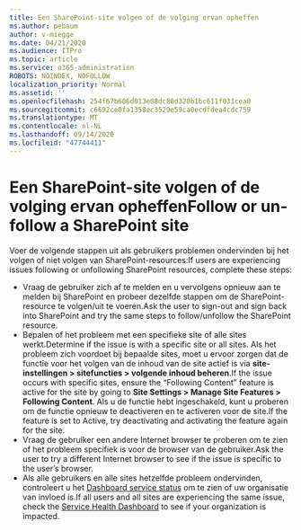 ```yaml
---
title: Een SharePoint-site volgen of de volging ervan opheffen
ms.author: pebaum
author: v-miegge
ms.date: 04/21/2020
ms.audience: ITPro
ms.topic: article
ms.service: o365-administration
ROBOTS: NOINDEX, NOFOLLOW
localization_priority: Normal
ms.assetid: ''
ms.openlocfilehash: 254f67b606d013e08dc80d320b1bc611f031cea0
ms.sourcegitcommit: c6692ce0fa1358ec3529e59ca0ecdfdea4cdc759
ms.translationtype: MT
ms.contentlocale: nl-NL
ms.lasthandoff: 09/14/2020
ms.locfileid: "47744411"
---
```

# <a name="follow-or-un-follow-a-sharepoint-site"></a><span data-ttu-id="c76d9-102">Een SharePoint-site volgen of de volging ervan opheffen</span><span class="sxs-lookup"><span data-stu-id="c76d9-102">Follow or un-follow a SharePoint site</span></span>

<span data-ttu-id="c76d9-103">Voer de volgende stappen uit als gebruikers problemen ondervinden bij het volgen of niet volgen van SharePoint-resources:</span><span class="sxs-lookup"><span data-stu-id="c76d9-103">If users are experiencing issues following or unfollowing SharePoint resources, complete these steps:</span></span>

* <span data-ttu-id="c76d9-104">Vraag de gebruiker zich af te melden en u vervolgens opnieuw aan te melden bij SharePoint en probeer dezelfde stappen om de SharePoint-resource te volgen/uit te voeren.</span><span class="sxs-lookup"><span data-stu-id="c76d9-104">Ask the user to sign-out and sign back into SharePoint and try the same steps to follow/unfollow the SharePoint resource.</span></span>
* <span data-ttu-id="c76d9-105">Bepalen of het probleem met een specifieke site of alle sites werkt.</span><span class="sxs-lookup"><span data-stu-id="c76d9-105">Determine if the issue is with a specific site or all sites.</span></span> <span data-ttu-id="c76d9-106">Als het probleem zich voordoet bij bepaalde sites, moet u ervoor zorgen dat de functie voor het volgen van de inhoud van de site actief is via **site-instellingen > sitefuncties > volgende inhoud beheren**.</span><span class="sxs-lookup"><span data-stu-id="c76d9-106">If the issue occurs with specific sites, ensure the “Following Content” feature is active for the site by going to **Site Settings > Manage Site Features > Following Content**.</span></span> <span data-ttu-id="c76d9-107">Als u de functie hebt ingeschakeld, kunt u proberen om de functie opnieuw te deactiveren en te activeren voor de site.</span><span class="sxs-lookup"><span data-stu-id="c76d9-107">If the feature is set to Active, try deactivating and activating the feature again for the site.</span></span>
* <span data-ttu-id="c76d9-108">Vraag de gebruiker een andere Internet browser te proberen om te zien of het probleem specifiek is voor de browser van de gebruiker.</span><span class="sxs-lookup"><span data-stu-id="c76d9-108">Ask the user to try a different Internet browser to see if the issue is specific to the user’s browser.</span></span>
* <span data-ttu-id="c76d9-109">Als alle gebruikers en alle sites hetzelfde probleem ondervinden, controleert u het [Dashboard service status](https://admin.microsoft.com/AdminPortal/Home#/servicehealth) om te zien of uw organisatie van invloed is.</span><span class="sxs-lookup"><span data-stu-id="c76d9-109">If all users and all sites are experiencing the same issue, check the [Service Health Dashboard](https://admin.microsoft.com/AdminPortal/Home#/servicehealth) to see if your organization is impacted.</span></span>
